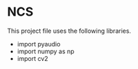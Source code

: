 # NCS
This project file uses the following libraries.
* import pyaudio
* import numpy as np
* import cv2
